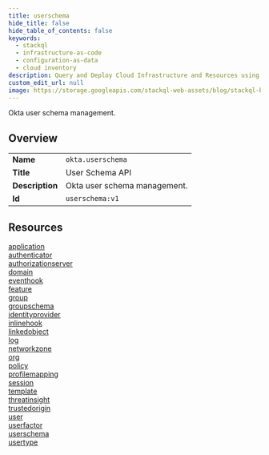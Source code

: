 ```yaml
---
title: userschema
hide_title: false
hide_table_of_contents: false
keywords:
  - stackql
  - infrastructure-as-code
  - configuration-as-data
  - cloud inventory
description: Query and Deploy Cloud Infrastructure and Resources using SQL
custom_edit_url: null
image: https://storage.googleapis.com/stackql-web-assets/blog/stackql-blog-post-featured-image.png
---
```

Okta user schema management.  
    

## Overview
<table><tbody>
<tr><td><b>Name</b></td><td><code>okta.userschema</code></td></tr>
<tr><td><b>Title</b></td><td>User Schema API</td></tr>
<tr><td><b>Description</b></td><td>Okta user schema management.</td></tr>
<tr><td><b>Id</b></td><td><code>userschema:v1</code></td></tr>
</tbody></table>

## Resources
<div class="row">
<div class="providerDocColumn">
<a href="/providers/okta/userschema/application/index.md">application</a><br />
<a href="/providers/okta/userschema/authenticator/index.md">authenticator</a><br />
<a href="/providers/okta/userschema/authorizationserver/index.md">authorizationserver</a><br />
<a href="/providers/okta/userschema/domain/index.md">domain</a><br />
<a href="/providers/okta/userschema/eventhook/index.md">eventhook</a><br />
<a href="/providers/okta/userschema/feature/index.md">feature</a><br />
<a href="/providers/okta/userschema/group/index.md">group</a><br />
<a href="/providers/okta/userschema/groupschema/index.md">groupschema</a><br />
<a href="/providers/okta/userschema/identityprovider/index.md">identityprovider</a><br />
<a href="/providers/okta/userschema/inlinehook/index.md">inlinehook</a><br />
<a href="/providers/okta/userschema/linkedobject/index.md">linkedobject</a><br />
<a href="/providers/okta/userschema/log/index.md">log</a><br />
</div>
<div class="providerDocColumn">
<a href="/providers/okta/userschema/networkzone/index.md">networkzone</a><br />
<a href="/providers/okta/userschema/org/index.md">org</a><br />
<a href="/providers/okta/userschema/policy/index.md">policy</a><br />
<a href="/providers/okta/userschema/profilemapping/index.md">profilemapping</a><br />
<a href="/providers/okta/userschema/session/index.md">session</a><br />
<a href="/providers/okta/userschema/template/index.md">template</a><br />
<a href="/providers/okta/userschema/threatinsight/index.md">threatinsight</a><br />
<a href="/providers/okta/userschema/trustedorigin/index.md">trustedorigin</a><br />
<a href="/providers/okta/userschema/user/index.md">user</a><br />
<a href="/providers/okta/userschema/userfactor/index.md">userfactor</a><br />
<a href="/providers/okta/userschema/userschema/index.md">userschema</a><br />
<a href="/providers/okta/userschema/usertype/index.md">usertype</a><br />
</div>
</div>

